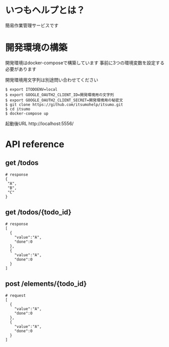 # いつもヘルプとは？
簡易作業管理サービスです

# 開発環境の構築
開発環境はdocker-composeで構築しています
事前に3つの環境変数を設定する必要があります

開発環境用文字列は別途問い合わせてください

```
$ export ITODOENV=local
$ export GOOGLE_OAUTH2_CLIENT_ID=開発環境用の文字列
$ export GOOGLE_OAUTH2_CLIENT_SECRET=開発環境用の秘密文
$ git clone https://github.com/itsumohelp/itsumo.git
$ cd itsumo
$ docker-compose up
```

起動後URL
http://localhost:5556/

# API reference
## get /todos
```
# response
{
 "A",
 "B",
 "C"
}
```

## get /todos/{todo_id}
```
# response
[
  {
    "value":"A",
    "done":0
  },
  {
    "value":"A",
    "done":0
  }
]
```

## post /elements/{todo_id}
```
# request
[
  {
    "value":"A",
    "done":0
  },
  {
    "value":"A",
    "done":0
  }
]
```


